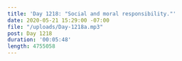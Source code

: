 ```yaml
---
title: 'Day 1218: "Social and moral responsibility."'
date: 2020-05-21 15:29:00 -07:00
file: "/uploads/Day-1218a.mp3"
post: Day 1218
duration: '00:05:48'
length: 4755058
---
```


